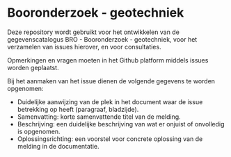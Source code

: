 # Booronderzoek - geotechniek
Deze repository wordt gebruikt voor het ontwikkelen van de gegevenscatalogus BRO - Booronderzoek - geotechniek, voor het verzamelen van issues hierover, en voor consultaties. 

Opmerkingen en vragen moeten in het Github platform middels issues worden geplaatst. 

Bij het aanmaken van het issue dienen de volgende gegevens te worden opgenomen:

- Duidelijke aanwijzing van de plek in het document waar de issue betrekking op heeft (paragraaf, bladzijde).
- Samenvatting: korte samenvattende titel van de melding.
- Beschrijving: een duidelijke beschrijving van wat er onjuist of onvolledig is opgenomen.
- Oplossingsrichting: een voorstel voor concrete oplossing van de melding in de documentatie.
